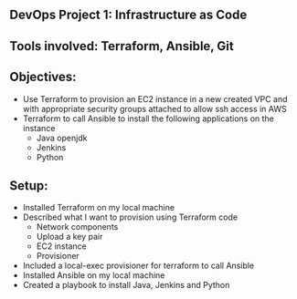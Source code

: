 ## DevOps Project 1: Infrastructure as Code
## Tools involved: Terraform, Ansible, Git
## Objectives: 
- Use Terraform to provision an EC2 instance in a new created VPC and with appropriate security groups attached to allow ssh access in AWS
- Terraform to call Ansible to install the following applications on the instance
   * Java openjdk
   * Jenkins
   * Python

## Setup:
* Installed Terraform on my local machine
* Described what I want to provision using Terraform code
    * Network components
    * Upload a key pair
    * EC2 instance
    * Provisioner
* Included a local-exec provisioner for terraform to call Ansible
* Installed Ansible on my local machine
* Created a playbook to install Java, Jenkins and Python
